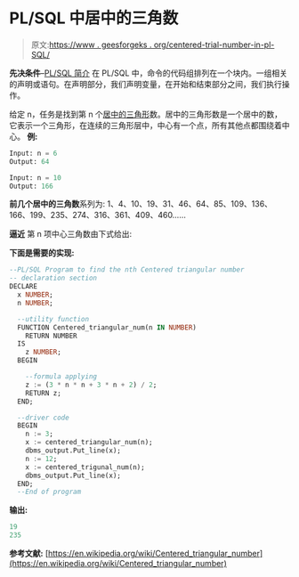 # PL/SQL 中居中的三角数

> 原文:[https://www . geesforgeks . org/centered-trial-number-in-pl-SQL/](https://www.geeksforgeeks.org/centered-triangular-number-in-pl-sql/)

**先决条件**–[PL/SQL 简介](https://www.geeksforgeeks.org/plsql-introduction/)
在 PL/SQL 中，命令的代码组排列在一个块内。一组相关的声明或语句。在声明部分，我们声明变量，在开始和结束部分之间，我们执行操作。

给定 n，任务是找到第 n 个[居中的三角形](https://www.geeksforgeeks.org/centered-triangular-number/)数。居中的三角形数是一个居中的数，它表示一个三角形，在连续的三角形层中，中心有一个点，所有其他点都围绕着中心。
**例:**

```sql
Input: n = 6 
Output: 64

Input: n = 10
Output: 166

```

**前几个居中的三角数**系列为:
1、4、10、19、31、46、64、85、109、136、166、199、235、274、316、361、409、460……

**逼近**
第 n 项中心三角数由下式给出:

**下面是需要的实现:**

```sql
--PL/SQL Program to find the nth Centered triangular number 
-- declaration section 
DECLARE 
  x NUMBER; 
  n NUMBER; 

  --utility function 
  FUNCTION Centered_triangular_num(n IN NUMBER) 
    RETURN NUMBER 
  IS 
    z NUMBER; 
  BEGIN 

    --formula applying 
    z := (3 * n * n + 3 * n + 2) / 2; 
    RETURN z; 
  END; 

  --driver code 
  BEGIN 
    n := 3; 
    x := centered_triangular_num(n); 
    dbms_output.Put_line(x); 
    n := 12; 
    x := centered_trigunal_num(n); 
    dbms_output.Put_line(x); 
  END; 
  --End of program
```

**输出:**

```sql
19
235
```

**参考文献:**
[https://en.wikipedia.org/wiki/Centered_triangular_number](https://en.wikipedia.org/wiki/Centered_triangular_number)